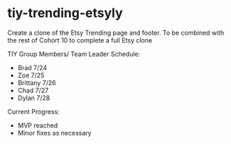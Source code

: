 # tiy-trending-etsyly
Create a clone of the Etsy Trending page and footer.  To be combined with the rest of Cohort 10 to complete a full Etsy clone

TIY Group Members/ Team Leader Schedule:

- Brad 7/24
- Zoe 7/25
- Brittany 7/26
- Chad 7/27
- Dylan 7/28

Current Progress:
- MVP reached
- Minor fixes as necessary
